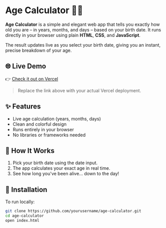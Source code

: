 # Age Calculator 🎂📆

**Age Calculator** is a simple and elegant web app that tells you exactly how old you are – in years, months, and days – based on your birth date. It runs directly in your browser using plain **HTML**, **CSS**, and **JavaScript**.

The result updates live as you select your birth date, giving you an instant, precise breakdown of your age.

## 🌐 Live Demo

👉 [Check it out on Vercel](https://age-calculator-bice-two.vercel.app/)
> Replace the link above with your actual Vercel deployment.

## ✨ Features

- Live age calculation (years, months, days)
- Clean and colorful design
- Runs entirely in your browser
- No libraries or frameworks needed

## 🚀 How It Works

1. Pick your birth date using the date input.
2. The app calculates your exact age in real time.
3. See how long you've been alive... down to the day!

## 📂 Installation

To run locally:

```bash
git clone https://github.com/yourusername/age-calculator.git
cd age-calculator
open index.html
